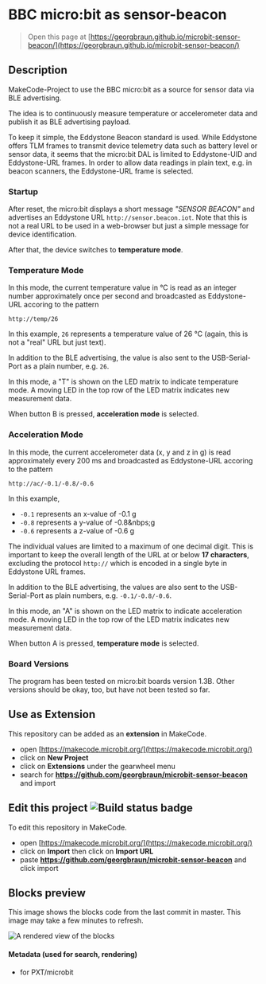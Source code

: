 # BBC micro:bit as sensor-beacon

> Open this page at [https://georgbraun.github.io/microbit-sensor-beacon/](https://georgbraun.github.io/microbit-sensor-beacon/)

## Description

MakeCode-Project to use the BBC micro:bit as a source for sensor data via BLE advertising.

The idea is to continuously measure temperature or accelerometer data and publish it as BLE advertising payload.

To keep it simple, the Eddystone Beacon standard is used. While Eddystone offers TLM frames to transmit device telemetry data
such as battery level or sensor data, it seems that the micro:bit DAL is limited to Eddystone-UID and Eddystone-URL frames. 
In order to allow data readings in plain text, e.g. in beacon scanners, the Eddystone-URL frame is selected.

### Startup

After reset, the micro:bit displays a short message _"SENSOR BEACON"_ and advertises an Eddystone URL `http://sensor.beacon.iot`.
Note that this is not a real URL to be used in a web-browser but just a simple message for device identification.

After that, the device switches to **temperature mode**.


### Temperature Mode

In this mode, the current temperature value in °C is read as an integer number approximately once per second 
and broadcasted as Eddystone-URL accoring to the pattern

`http://temp/26`

In this example, `26` represents a temperature value of 26 °C (again, this is not a "real" URL but just text).

In addition to the BLE advertising, the value is also sent to the USB-Serial-Port as a plain number, e.g. `26`.

In this mode, a "T" is shown on the LED matrix to indicate temperature mode. A moving LED in the top row of the LED matrix indicates
new measurement data.

When button B is pressed, **acceleration mode** is selected.

### Acceleration Mode

In this mode, the current accelerometer data (x, y and z in g) is read approximately every 200 ms and broadcasted 
as Eddystone-URL accoring to the pattern

`http://ac/-0.1/-0.8/-0.6`

In this example, 

* `-0.1` represents an x-value of -0.1&nbsp;g
* `-0.8` represents a y-value of -0.8&nbps;g
* `-0.6` represents a z-value of -0.6&nbsp;g

The individual values are limited to a maximum of one decimal digit. This is important to keep the overall length of the URL 
at or below **17 characters**, excluding the protocol `http://` which is encoded in a single byte in Eddystone URL frames.

In addition to the BLE advertising, the values are also sent to the USB-Serial-Port as plain numbers, e.g. `-0.1/-0.8/-0.6`.

In this mode, an "A" is shown on the LED matrix to indicate acceleration mode. A moving LED in the top row of the LED matrix indicates
new measurement data.

When button A is pressed, **temperature mode** is selected.


### Board Versions

The program has been tested on micro:bit boards version 1.3B. Other versions should be okay, too, but have not been tested so far.



## Use as Extension

This repository can be added as an **extension** in MakeCode.

* open [https://makecode.microbit.org/](https://makecode.microbit.org/)
* click on **New Project**
* click on **Extensions** under the gearwheel menu
* search for **https://github.com/georgbraun/microbit-sensor-beacon** and import

## Edit this project ![Build status badge](https://github.com/georgbraun/microbit-sensor-beacon/workflows/MakeCode/badge.svg)

To edit this repository in MakeCode.

* open [https://makecode.microbit.org/](https://makecode.microbit.org/)
* click on **Import** then click on **Import URL**
* paste **https://github.com/georgbraun/microbit-sensor-beacon** and click import

## Blocks preview

This image shows the blocks code from the last commit in master.
This image may take a few minutes to refresh.

![A rendered view of the blocks](https://github.com/georgbraun/microbit-sensor-beacon/raw/master/.github/makecode/blocks.png)

#### Metadata (used for search, rendering)

* for PXT/microbit
<script src="https://makecode.com/gh-pages-embed.js"></script><script>makeCodeRender("{{ site.makecode.home_url }}", "{{ site.github.owner_name }}/{{ site.github.repository_name }}");</script>
